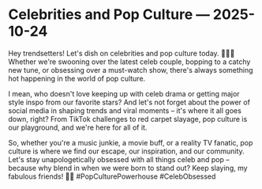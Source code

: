 # Celebrities and Pop Culture — 2025-10-24

Hey trendsetters! Let's dish on celebrities and pop culture today. 💅🏼🌟 Whether we're swooning over the latest celeb couple, bopping to a catchy new tune, or obsessing over a must-watch show, there's always something hot happening in the world of pop culture.

I mean, who doesn't love keeping up with celeb drama or getting major style inspo from our favorite stars? And let's not forget about the power of social media in shaping trends and viral moments – it's where it all goes down, right? From TikTok challenges to red carpet slayage, pop culture is our playground, and we're here for all of it.

So, whether you're a music junkie, a movie buff, or a reality TV fanatic, pop culture is where we find our escape, our inspiration, and our community. Let's stay unapologetically obsessed with all things celeb and pop – because why blend in when we were born to stand out? Keep slaying, my fabulous friends! 💋🌈 #PopCulturePowerhouse #CelebObsessed